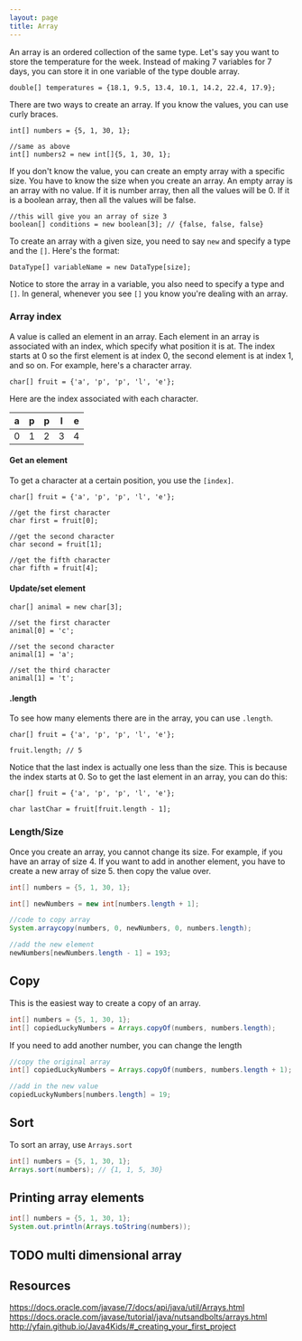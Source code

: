 ```yaml
---
layout: page
title: Array
---
```


An array is an ordered collection of the same type. Let's say you want to store the temperature for the week. Instead of making 7 variables for 7 days, you can store it in one variable of the type double array.

```
double[] temperatures = {18.1, 9.5, 13.4, 10.1, 14.2, 22.4, 17.9};
```

There are two ways to create an array. If you know the values, you can use curly braces.

```
int[] numbers = {5, 1, 30, 1};

//same as above
int[] numbers2 = new int[]{5, 1, 30, 1};
```

If you don't know the value, you can create an empty array with a specific size. You have to know the size when you create an array. An empty array is an array with no value. If it is number array, then all the values will be 0. If it is a boolean array, then all the values will be false.

```
//this will give you an array of size 3
boolean[] conditions = new boolean[3]; // {false, false, false}
```

To create an array with a given size, you need to say `new` and specify a type and the `[]`. Here's the format:

```
DataType[] variableName = new DataType[size];
```

Notice to store the array in a variable, you also need to specify a type and `[]`. In general, whenever you see `[]` you know you're dealing with an array.


### Array index
A value is called an element in an array. Each element in an array is associated with an index, which specify what position it is at. The index starts at 0 so the first element is at index 0, the second element is at index 1, and so on. For example, here's a character array.

```
char[] fruit = {'a', 'p', 'p', 'l', 'e'};
```

Here are the index associated with each character.

|a|p|p|l|e|
|-|-|-|-|-|
|0|1|2|3|4|

#### Get an element

To get a character at a certain position, you use the `[index]`.

```
char[] fruit = {'a', 'p', 'p', 'l', 'e'};

//get the first character
char first = fruit[0];

//get the second character
char second = fruit[1];

//get the fifth character
char fifth = fruit[4];
```

#### Update/set element

```
char[] animal = new char[3];

//set the first character
animal[0] = 'c';

//set the second character
animal[1] = 'a';

//set the third character
animal[1] = 't';

```

#### .length

To see how many elements there are in the array, you can use `.length`.

```
char[] fruit = {'a', 'p', 'p', 'l', 'e'};

fruit.length; // 5
```

Notice that the last index is actually one less than the size. This is because the index starts at 0. So to get the last element in an array, you can do this:

```
char[] fruit = {'a', 'p', 'p', 'l', 'e'};

char lastChar = fruit[fruit.length - 1];
```

### Length/Size

Once you create an array, you cannot change its size. For example, if you have an array of size 4. If you want to add in another element, you have to create a new array of size 5. then copy the value over.

```java
int[] numbers = {5, 1, 30, 1};

int[] newNumbers = new int[numbers.length + 1];

//code to copy array
System.arraycopy(numbers, 0, newNumbers, 0, numbers.length);

//add the new element
newNumbers[newNumbers.length - 1] = 193;
```

## Copy

This is the easiest way to create a copy of an array.

```java
int[] numbers = {5, 1, 30, 1};
int[] copiedLuckyNumbers = Arrays.copyOf(numbers, numbers.length);
```

If you need to add another number, you can change the length

```java
//copy the original array
int[] copiedLuckyNumbers = Arrays.copyOf(numbers, numbers.length + 1);

//add in the new value
copiedLuckyNumbers[numbers.length] = 19;
```

## Sort

To sort an array, use `Arrays.sort`

```java
int[] numbers = {5, 1, 30, 1};
Arrays.sort(numbers); // {1, 1, 5, 30}
```

## Printing array elements

```java
int[] numbers = {5, 1, 30, 1};
System.out.println(Arrays.toString(numbers));
```

## TODO multi dimensional array


## Resources
https://docs.oracle.com/javase/7/docs/api/java/util/Arrays.html
https://docs.oracle.com/javase/tutorial/java/nutsandbolts/arrays.html
http://yfain.github.io/Java4Kids/#_creating_your_first_project
